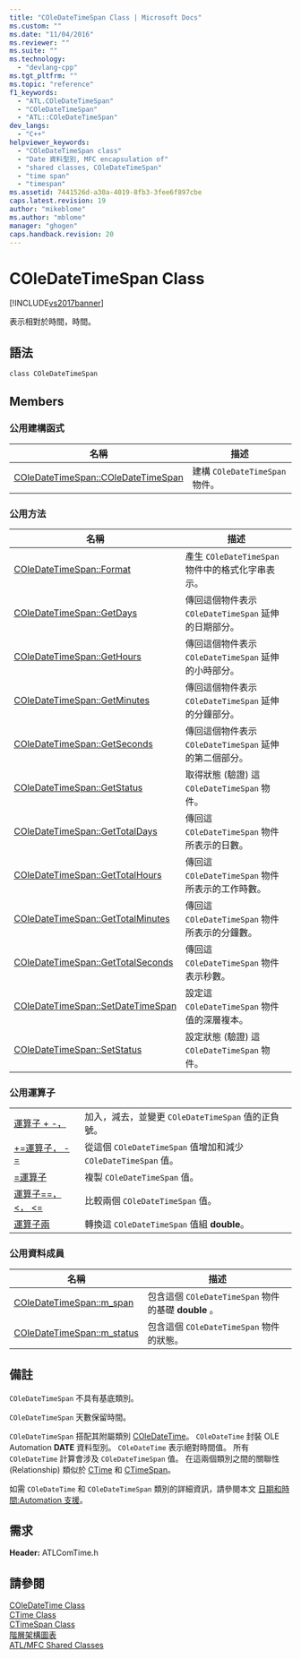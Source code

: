 ```yaml
---
title: "COleDateTimeSpan Class | Microsoft Docs"
ms.custom: ""
ms.date: "11/04/2016"
ms.reviewer: ""
ms.suite: ""
ms.technology: 
  - "devlang-cpp"
ms.tgt_pltfrm: ""
ms.topic: "reference"
f1_keywords: 
  - "ATL.COleDateTimeSpan"
  - "COleDateTimeSpan"
  - "ATL::COleDateTimeSpan"
dev_langs: 
  - "C++"
helpviewer_keywords: 
  - "COleDateTimeSpan class"
  - "Date 資料型別, MFC encapsulation of"
  - "shared classes, COleDateTimeSpan"
  - "time span"
  - "timespan"
ms.assetid: 7441526d-a30a-4019-8fb3-3fee6f897cbe
caps.latest.revision: 19
author: "mikeblome"
ms.author: "mblome"
manager: "ghogen"
caps.handback.revision: 20
---
```

# COleDateTimeSpan Class
[!INCLUDE[vs2017banner](../../assembler/inline/includes/vs2017banner.md)]

表示相對於時間，時間。  
  
## 語法  
  
```  
class COleDateTimeSpan  
```  
  
## Members  
  
### 公用建構函式  
  
|名稱|描述|  
|--------|--------|  
|[COleDateTimeSpan::COleDateTimeSpan](../Topic/COleDateTimeSpan::COleDateTimeSpan.md)|建構 `COleDateTimeSpan` 物件。|  
  
### 公用方法  
  
|名稱|描述|  
|--------|--------|  
|[COleDateTimeSpan::Format](../Topic/COleDateTimeSpan::Format.md)|產生 `COleDateTimeSpan` 物件中的格式化字串表示。|  
|[COleDateTimeSpan::GetDays](../Topic/COleDateTimeSpan::GetDays.md)|傳回這個物件表示 `COleDateTimeSpan` 延伸的日期部分。|  
|[COleDateTimeSpan::GetHours](../Topic/COleDateTimeSpan::GetHours.md)|傳回這個物件表示 `COleDateTimeSpan` 延伸的小時部分。|  
|[COleDateTimeSpan::GetMinutes](../Topic/COleDateTimeSpan::GetMinutes.md)|傳回這個物件表示 `COleDateTimeSpan` 延伸的分鐘部分。|  
|[COleDateTimeSpan::GetSeconds](../Topic/COleDateTimeSpan::GetSeconds.md)|傳回這個物件表示 `COleDateTimeSpan` 延伸的第二個部分。|  
|[COleDateTimeSpan::GetStatus](../Topic/COleDateTimeSpan::GetStatus.md)|取得狀態 \(驗證\) 這 `COleDateTimeSpan` 物件。|  
|[COleDateTimeSpan::GetTotalDays](../Topic/COleDateTimeSpan::GetTotalDays.md)|傳回這 `COleDateTimeSpan` 物件所表示的日數。|  
|[COleDateTimeSpan::GetTotalHours](../Topic/COleDateTimeSpan::GetTotalHours.md)|傳回這 `COleDateTimeSpan` 物件所表示的工作時數。|  
|[COleDateTimeSpan::GetTotalMinutes](../Topic/COleDateTimeSpan::GetTotalMinutes.md)|傳回這 `COleDateTimeSpan` 物件所表示的分鐘數。|  
|[COleDateTimeSpan::GetTotalSeconds](../Topic/COleDateTimeSpan::GetTotalSeconds.md)|傳回這 `COleDateTimeSpan` 物件表示秒數。|  
|[COleDateTimeSpan::SetDateTimeSpan](../Topic/COleDateTimeSpan::SetDateTimeSpan.md)|設定這 `COleDateTimeSpan` 物件值的深層複本。|  
|[COleDateTimeSpan::SetStatus](../Topic/COleDateTimeSpan::SetStatus.md)|設定狀態 \(驗證\) 這 `COleDateTimeSpan` 物件。|  
  
### 公用運算子  
  
|||  
|-|-|  
|[運算子 \+ \-，](../Topic/COleDateTimeSpan::operator%20+,%20-.md)|加入，減去，並變更 `COleDateTimeSpan` 值的正負號。|  
|[\+\=運算子， \- \=](../Topic/COleDateTimeSpan::operator%20+=,%20-=.md)|從這個 `COleDateTimeSpan` 值增加和減少 `COleDateTimeSpan` 值。|  
|[\=運算子](../Topic/COleDateTimeSpan::operator%20=.md)|複製 `COleDateTimeSpan` 值。|  
|[運算子\=\=， \<， \<\=](../Topic/COleDateTimeSpan%20Relational%20Operators.md)|比較兩個 `COleDateTimeSpan` 值。|  
|[運算子兩](../Topic/COleDateTimeSpan::operator%20double.md)|轉換這 `COleDateTimeSpan` 值組 **double**。|  
  
### 公用資料成員  
  
|名稱|描述|  
|--------|--------|  
|[COleDateTimeSpan::m\_span](../Topic/COleDateTimeSpan::m_span.md)|包含這個 `COleDateTimeSpan` 物件的基礎 **double** 。|  
|[COleDateTimeSpan::m\_status](../Topic/COleDateTimeSpan::m_status.md)|包含這個 `COleDateTimeSpan` 物件的狀態。|  
  
## 備註  
 `COleDateTimeSpan` 不具有基底類別。  
  
 `COleDateTimeSpan` 天數保留時間。  
  
 `COleDateTimeSpan` 搭配其附屬類別 [COleDateTime](../../atl-mfc-shared/reference/coledatetime-class.md)。  `COleDateTime` 封裝 OLE Automation **DATE** 資料型別。  `COleDateTime` 表示絕對時間值。  所有 `COleDateTime` 計算會涉及 `COleDateTimeSpan` 值。  在這兩個類別之間的關聯性 \(Relationship\) 類似於 [CTime](../../atl-mfc-shared/reference/ctime-class.md) 和 [CTimeSpan](../../atl-mfc-shared/reference/ctimespan-class.md)。  
  
 如需 `COleDateTime` 和 `COleDateTimeSpan` 類別的詳細資訊，請參閱本文 [日期和時間:Automation 支援](../../atl-mfc-shared/date-and-time-automation-support.md)。  
  
## 需求  
 **Header:** ATLComTime.h  
  
## 請參閱  
 [COleDateTime Class](../../atl-mfc-shared/reference/coledatetime-class.md)   
 [CTime Class](../../atl-mfc-shared/reference/ctime-class.md)   
 [CTimeSpan Class](../../atl-mfc-shared/reference/ctimespan-class.md)   
 [階層架構圖表](../../mfc/hierarchy-chart.md)   
 [ATL\/MFC Shared Classes](../../atl-mfc-shared/atl-mfc-shared-classes.md)